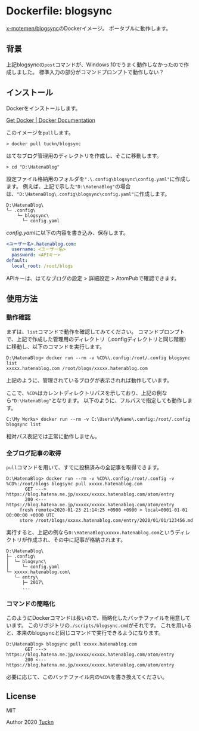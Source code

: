 # Dockerfile: blogsync

[x-motemen/blogsync](https://github.com/x-motemen/blogsync)のDockerイメージ。
ポータブルに動作します。

## 背景

上記blogsyncの`post`コマンドが、Windows 10でうまく動作しなかったので作成しました。
標準入力の部分がコマンドプロンプトで動作しない？

## インストール

Dockerをインストールします。

[Get Docker | Docker Documentation](https://docs.docker.com/get-docker/)

このイメージを`pull`します。

```console
> docker pull tuckn/blogsync
```

はてなブログ管理用のディレクトリを作成し、そこに移動します。

```console
> cd "D:\HatenaBlog"
```

設定ファイル格納用のフォルダを`".\.config\blogsync\config.yaml"`に作成します。
例えば、上記で示した`"D:\HatenaBlog"`の場合は、`"D:\HatenaBlog\.config\blogsync\config.yaml"`に作成します。

```console
D:\HatenaBlog\
└─ .config\
    └─ blogsync\
      └─ config.yaml
```

*config.yaml*に以下の内容を書き込み、保存します。

```yaml
<ユーザー名>.hatenablog.com:
  username: <ユーザー名>
  password: <APIキー>
default:
  local_root: /root/blogs
```

APIキーは、はてなブログの設定 > 詳細設定 > AtomPubで確認できます。

## 使用方法

### 動作確認

まずは、`list`コマンドで動作を確認してみてください。
コマンドプロンプトで、上記で作成した管理用のディレクトリ（.configディレクトリと同じ階層）に移動し、以下のコマンドを実行します。

```console
D:\HatenaBlog> docker run --rm -v %CD%\.config:/root/.config blogsync list
xxxxx.hatenablog.com /root/blogs/xxxxx.hatenablog.com
```

上記のように、管理されているブログが表示されれば動作しています。

ここで、`%CD%`はカレントディレクトリパスを示しており、上記の例なら`"D:\HatenaBlog"`となります。
以下のように、フルパスで指定しても動作します。

```console
C:\My Works> docker run --rm -v C:\Users\MyName\.config:/root/.config blogsync list
```

相対パス表記では正常に動作しません。

### 全ブログ記事の取得

`pull`コマンドを用いて、すでに投稿済みの全記事を取得できます。

```console
D:\HatenaBlog> docker run --rm -v %CD%\.config:/root/.config -v %CD%:/root/blogs blogsync pull xxxxx.hatenablog.com
       GET ---> https://blog.hatena.ne.jp/xxxxx/xxxxx.hatenablog.com/atom/entry
       200 <--- https://blog.hatena.ne.jp/xxxxx/xxxxx.hatenablog.com/atom/entry
     fresh remote=2020-01-23 21:14:25 +0900 +0900 > local=0001-01-01 00:00:00 +0000 UTC
     store /root/blogs/xxxxx.hatenablog.com/entry/2020/01/01/123456.md
```

実行すると、上記の例なら`D:\HatenaBlog\xxxxx.hatenablog.com`というディレクトリが作成され、その中に記事が格納されます。

```console
D:\HatenaBlog\
├─ .config\
│  └─ blogsync\
│     └─ config.yaml
└─ xxxxx.hatenablog.com\
   └─ entry\
      ├─ 2017\
      ...
```

### コマンドの簡略化

このようにDockerコマンドは長いので、簡略化したバッチファイルを用意しています。
このリポジトリの`./scripts/blogsync.cmd`がそれです。
これを用いると、本来のblogsyncと同じコマンドで実行できるようになります。

```console
D:\HatenaBlog> blogsync pull xxxxx.hatenablog.com
       GET ---> https://blog.hatena.ne.jp/xxxxx/xxxxx.hatenablog.com/atom/entry
       200 <--- https://blog.hatena.ne.jp/xxxxx/xxxxx.hatenablog.com/atom/entry
```

必要に応じて、このバッチファイル内の`%CD%`を書き換えてください。

## License

MIT

Author 2020 [Tuckn](https://github.com/tuckn)